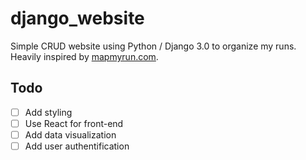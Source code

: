 # django_website

Simple CRUD website using Python / Django 3.0 to organize my runs. Heavily inspired by [mapmyrun.com](mapmyrun.com).

## Todo
- [ ] Add styling
- [ ] Use React for front-end
- [ ] Add data visualization
- [ ] Add user authentification
